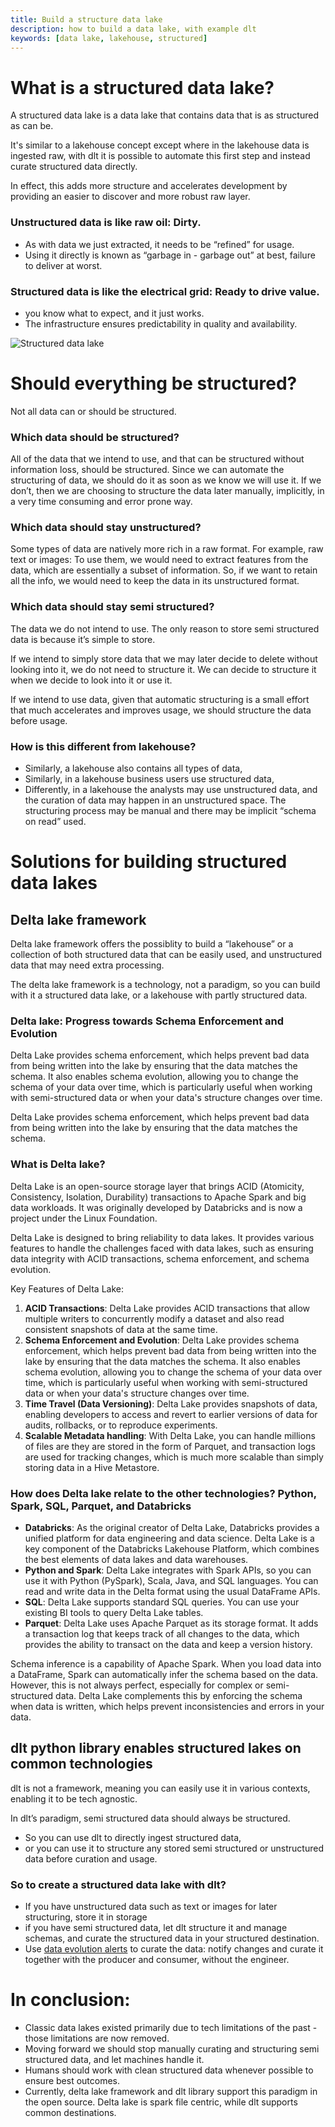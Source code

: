 ```yaml
---
title: Build a structure data lake
description: how to build a data lake, with example dlt
keywords: [data lake, lakehouse, structured]
---
```


# What is a structured data lake?

A structured data lake is a data lake that contains data that is as structured as can be.

It's similar to a lakehouse concept except where in the lakehouse data is ingested raw, with dlt it is possible to automate this first step and instead curate structured data directly.

In effect, this adds more structure and accelerates development by providing an easier to discover and more robust raw layer.

### Unstructured data is like raw oil: Dirty.

- As with data we just extracted, it needs to be “refined” for usage.
- Using it directly is known as “garbage in - garbage out” at best, failure to deliver at worst.

### Structured data is like the electrical grid: Ready to drive value.

- you know what to expect, and it just works.
- The infrastructure ensures predictability in quality and availability.

![Structured data lake](/img/structured_lake.png)

# Should everything be structured?

Not all data can or should be structured.

### Which data should be structured?

All of the data that we intend to use, and that can be structured without information loss, should be structured. Since we can automate the structuring of data, we should do it as soon as we know we will use it. If we don’t, then we are choosing to structure the data later manually, implicitly, in a very time consuming and error prone way.

### Which data should stay unstructured?

Some types of data are natively more rich in a raw format. For example, raw text or images: To use them, we would need to extract features from the data, which are essentially a subset of information. So, if we want to retain all the info, we would need to keep the data in its unstructured format.

### Which data should stay semi structured?

The data we do not intend to use. The only reason to store semi structured data is because it’s simple to store.

If we intend to simply store data that we may later decide to delete without looking into it, we do not need to structure it. We can decide to structure it when we decide to look into it or use it.

If we intend to use data, given that automatic structuring is a small effort that much accelerates and improves usage, we should structure the data before usage.

### How is this different from lakehouse?

- Similarly, a lakehouse also contains all types of data,
- Similarly, in a lakehouse business users use structured data,
- Differently, in a lakehouse the analysts may use unstructured data, and the curation of data may happen in an unstructured space. The structuring process may be manual and there may be implicit “schema on read” used.

# Solutions for building structured data lakes

## Delta lake framework

Delta lake framework offers the possiblity to build a “lakehouse” or a collection of both structured data that can be easily used, and unstructured data that may need extra processing.

The delta lake framework is a technology, not a paradigm, so you can build with it a structured data lake, or a lakehouse with partly structured data.

### Delta lake: Progress towards **Schema Enforcement and Evolution**

Delta Lake provides schema enforcement, which helps prevent bad data from being written into the lake by ensuring that the data matches the schema. It also enables schema evolution, allowing you to change the schema of your data over time, which is particularly useful when working with semi-structured data or when your data's structure changes over time.

Delta Lake provides schema enforcement, which helps prevent bad data from being written into the lake by ensuring that the data matches the schema.

### What is Delta lake?

Delta Lake is an open-source storage layer that brings ACID (Atomicity, Consistency, Isolation, Durability) transactions to Apache Spark and big data workloads. It was originally developed by Databricks and is now a project under the Linux Foundation.

Delta Lake is designed to bring reliability to data lakes. It provides various features to handle the challenges faced with data lakes, such as ensuring data integrity with ACID transactions, schema enforcement, and schema evolution.

Key Features of Delta Lake:

1. **ACID Transactions**: Delta Lake provides ACID transactions that allow multiple writers to concurrently modify a dataset and also read consistent snapshots of data at the same time.
2. **Schema Enforcement and Evolution**: Delta Lake provides schema enforcement, which helps prevent bad data from being written into the lake by ensuring that the data matches the schema. It also enables schema evolution, allowing you to change the schema of your data over time, which is particularly useful when working with semi-structured data or when your data's structure changes over time.
3. **Time Travel (Data Versioning)**: Delta Lake provides snapshots of data, enabling developers to access and revert to earlier versions of data for audits, rollbacks, or to reproduce experiments.
4. **Scalable Metadata handling**: With Delta Lake, you can handle millions of files are they are stored in the form of Parquet, and transaction logs are used for tracking changes, which is much more scalable than simply storing data in a Hive Metastore.

### How does Delta lake relate to the other technologies? Python, Spark, SQL, Parquet, and Databricks

- **Databricks**: As the original creator of Delta Lake, Databricks provides a unified platform for data engineering and data science. Delta Lake is a key component of the Databricks Lakehouse Platform, which combines the best elements of data lakes and data warehouses.
- **Python and Spark**: Delta Lake integrates with Spark APIs, so you can use it with Python (PySpark), Scala, Java, and SQL languages. You can read and write data in the Delta format using the usual DataFrame APIs.
- **SQL**: Delta Lake supports standard SQL queries. You can use your existing BI tools to query Delta Lake tables.
- **Parquet**: Delta Lake uses Apache Parquet as its storage format. It adds a transaction log that keeps track of all changes to the data, which provides the ability to transact on the data and keep a version history.

Schema inference is a capability of Apache Spark. When you load data into a DataFrame, Spark can automatically infer the schema based on the data. However, this is not always perfect, especially for complex or semi-structured data. Delta Lake complements this by enforcing the schema when data is written, which helps prevent inconsistencies and errors in your data.

## dlt python library enables structured lakes on common technologies

dlt is not a framework, meaning you can easily use it in various contexts, enabling it to be tech agnostic.

In dlt’s paradigm, semi structured data should always be structured.

- So you can use dlt to directly ingest structured data,
- or you can use it to structure any stored semi structured or unstructured data before curation and usage.

### So to create a structured data lake with dlt?

- If you have unstructured data such as text or images for later structuring, store it in storage
- if you have semi structured data, let dlt structure it and manage schemas, and curate the structured data in your structured destination.
- Use [data evolution alerts](/docs/reference/explainers/schema-evolution) to curate the data: notify changes and curate it together with the producer and consumer, without the engineer.

# In conclusion:

- Classic data lakes existed primarily due to tech limitations of the past - those limitations are now removed.
- Moving forward we should stop manually curating and structuring semi structured data, and let machines handle it.
- Humans should work with clean structured data whenever possible to ensure best outcomes.
- Currently, delta lake framework and dlt library support this paradigm in the open source. Delta lake is spark file centric, while dlt supports common destinations.